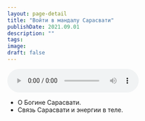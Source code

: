 ```yaml
---
layout: page-detail
title: "Войти в мандалу Сарасвати"
publishDate: 2021.09.01
description: ""
tags:
image:
draft: false
---
```


<audio title="2021.09.01 - Войти в мандалу Сарасвати.mp3" src="https://filer-api.advayta.org/v1.0/public/files/73654" controls=""></audio>

* О Богине Сарасвати.
* Связь Сарасвати и энергии в теле.

  
